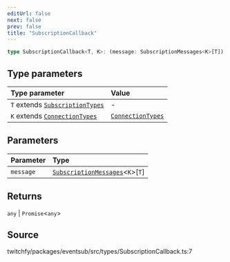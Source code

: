 ```yaml
---
editUrl: false
next: false
prev: false
title: "SubscriptionCallback"
---
```


```ts
type SubscriptionCallback<T, K>: (message: SubscriptionMessages<K>[T]) => any | Promise<any>;
```

## Type parameters

| Type parameter | Value |
| :------ | :------ |
| `T` extends [`SubscriptionTypes`](/api/eventsub/enumerations/subscriptiontypes/) | - |
| `K` extends [`ConnectionTypes`](/api/eventsub/type-aliases/connectiontypes/) | [`ConnectionTypes`](/api/eventsub/type-aliases/connectiontypes/) |

## Parameters

| Parameter | Type |
| :------ | :------ |
| `message` | [`SubscriptionMessages`](/api/eventsub/interfaces/subscriptionmessages/)\<`K`\>\[`T`\] |

## Returns

`any` \| `Promise`\<`any`\>

## Source

twitchfy/packages/eventsub/src/types/SubscriptionCallback.ts:7
